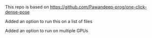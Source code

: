 This repo is based on
https://github.com/Pawandeep-prog/one-click-dense-pose

Added an option to run this on a list of files

Added an option to run on multiple GPUs
